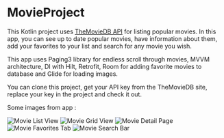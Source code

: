 # MovieProject
This Kotlin project uses [TheMovieDB API](https://developer.themoviedb.org/reference/intro/getting-started) for listing popular movies. In this app, you can see up to date popular movies, have information about them, add your favorites to your list and search for any movie you wish.

This app uses Paging3 library for endless scroll through movies, MVVM architecture, DI with Hilt, Retrofit, Room for adding favorite movies to database and Glide for loading images.

You can clone this project, get your API key from the TheMovieDB site, replace your key in the project and check it out.

Some images from app  : 

![Movie List View](/images/movielist.jpg "List")
![Movie Grid View](/images/moviegrid.jpg "List")
![Movie Detail Page](/images/moviedetail.jpg "List")
![Movie Favorites Tab](/images/favorites.jpg "List")
![Movie Search Bar](/images/searchmovie.jpg "List")
